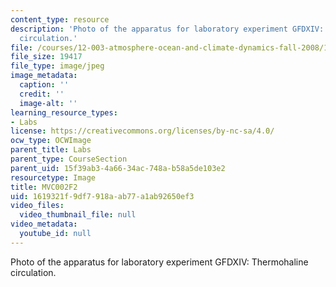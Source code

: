 ```yaml
---
content_type: resource
description: 'Photo of the apparatus for laboratory experiment GFDXIV: Thermohaline
  circulation.'
file: /courses/12-003-atmosphere-ocean-and-climate-dynamics-fall-2008/1619321f9df7918aab77a1ab92650ef3_MVC002F2.jpg
file_size: 19417
file_type: image/jpeg
image_metadata:
  caption: ''
  credit: ''
  image-alt: ''
learning_resource_types:
- Labs
license: https://creativecommons.org/licenses/by-nc-sa/4.0/
ocw_type: OCWImage
parent_title: Labs
parent_type: CourseSection
parent_uid: 15f39ab3-4a66-34ac-748a-b58a5de103e2
resourcetype: Image
title: MVC002F2
uid: 1619321f-9df7-918a-ab77-a1ab92650ef3
video_files:
  video_thumbnail_file: null
video_metadata:
  youtube_id: null
---
```

Photo of the apparatus for laboratory experiment GFDXIV: Thermohaline circulation.